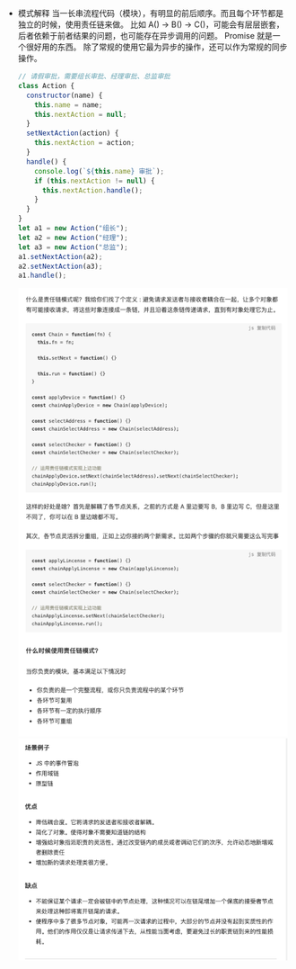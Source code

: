 - 模式解释
  当一长串流程代码（模块），有明显的前后顺序。而且每个环节都是独立的时候，使用责任链来做。
  比如 A() -> B() -> C()，可能会有层层嵌套，后者依赖于前者结果的问题，也可能存在异步调用的问题。
  Promise 就是一个很好用的东西。
  除了常规的使用它最为异步的操作，还可以作为常规的同步操作。
  ```javascript
  // 请假审批，需要组长审批、经理审批、总监审批
  class Action {
    constructor(name) {
      this.name = name;
      this.nextAction = null;
    }
    setNextAction(action) {
      this.nextAction = action;
    }
    handle() {
      console.log(`${this.name} 审批`);
      if (this.nextAction != null) {
        this.nextAction.handle();
      }
    }
  }
  let a1 = new Action("组长");
  let a2 = new Action("经理");
  let a3 = new Action("总监");
  a1.setNextAction(a2);
  a2.setNextAction(a3);
  a1.handle();
  ```
  ![A272816E-6525-4141-B779-39E2028568F7.png](../assets/A272816E-6525-4141-B779-39E2028568F7_1650802634538_0.png)
  ![38536D47-FFAA-4BF5-A741-32CB40E88B98.png](../assets/38536D47-FFAA-4BF5-A741-32CB40E88B98_1650802638939_0.png)